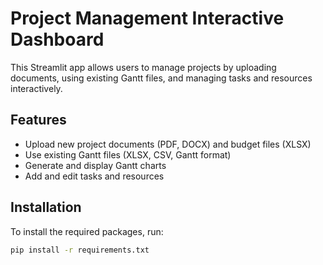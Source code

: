 # Project Management Interactive Dashboard

This Streamlit app allows users to manage projects by uploading documents, using existing Gantt files, and managing tasks and resources interactively.

## Features
- Upload new project documents (PDF, DOCX) and budget files (XLSX)
- Use existing Gantt files (XLSX, CSV, Gantt format)
- Generate and display Gantt charts
- Add and edit tasks and resources

## Installation
To install the required packages, run:
```bash
pip install -r requirements.txt

